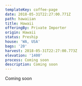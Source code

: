 ```yaml
---
templateKey: coffee-page
date: 2018-05-31T22:27:00.771Z
path: hawaiian
title: Hawaii
offeringBy: Private Importer
origin: Hawaii
status: Preship
house: 'WA, USA'
bags: '20'
harvest: 2018-05-31T22:27:00.773Z
elevation: '1400'
process: Coming soon
description: Coming soon
---
```

Coming soon
